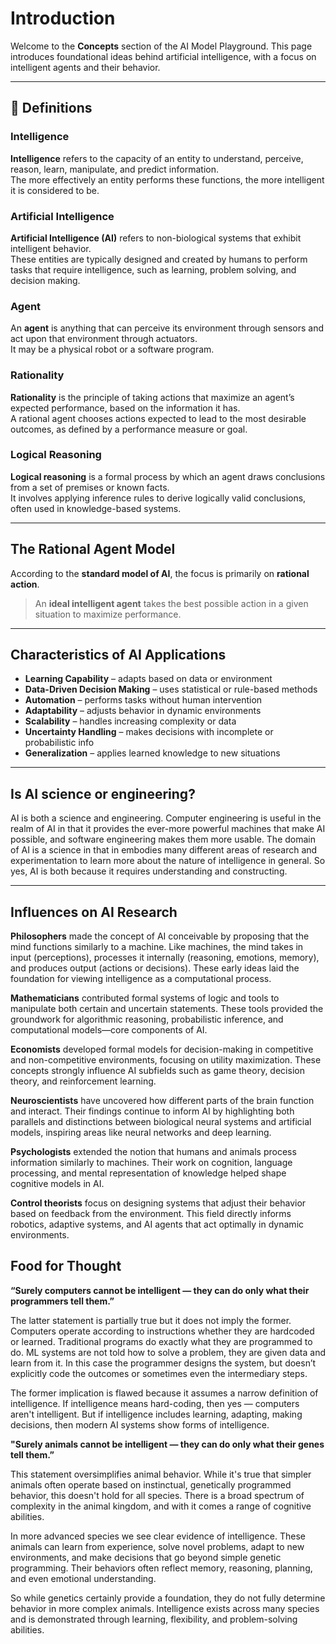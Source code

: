 # Introduction

Welcome to the **Concepts** section of the AI Model Playground. This page introduces foundational ideas behind artificial intelligence, with a focus on intelligent agents and their behavior.

---

## 📘 Definitions

### Intelligence
**Intelligence** refers to the capacity of an entity to understand, perceive, reason, learn, manipulate, and predict information.  
The more effectively an entity performs these functions, the more intelligent it is considered to be.

### Artificial Intelligence
**Artificial Intelligence (AI)** refers to non-biological systems that exhibit intelligent behavior.  
These entities are typically designed and created by humans to perform tasks that require intelligence, such as learning, problem solving, and decision making.

### Agent
An **agent** is anything that can perceive its environment through sensors and act upon that environment through actuators.  
It may be a physical robot or a software program.

### Rationality
**Rationality** is the principle of taking actions that maximize an agent’s expected performance, based on the information it has.  
A rational agent chooses actions expected to lead to the most desirable outcomes, as defined by a performance measure or goal.

### Logical Reasoning
**Logical reasoning** is a formal process by which an agent draws conclusions from a set of premises or known facts.  
It involves applying inference rules to derive logically valid conclusions, often used in knowledge-based systems.

---

## The Rational Agent Model

According to the **standard model of AI**, the focus is primarily on **rational action**.

> An **ideal intelligent agent** takes the best possible action in a given situation to maximize performance.

---

## Characteristics of AI Applications

- **Learning Capability** – adapts based on data or environment
- **Data-Driven Decision Making** – uses statistical or rule-based methods
- **Automation** – performs tasks without human intervention
- **Adaptability** – adjusts behavior in dynamic environments
- **Scalability** – handles increasing complexity or data
- **Uncertainty Handling** – makes decisions with incomplete or probabilistic info
- **Generalization** – applies learned knowledge to new situations

---

## Is AI science or engineering?
AI is both a science and engineering. Computer engineering is useful in the realm of AI in that it provides the ever-more powerful machines that make AI possible, and software engineering makes them more usable. The domain of AI is a science in that in embodies many different areas of research and experimentation to learn more about the nature of intelligence in general. So yes, AI is both because it requires understanding and constructing.

---

## Influences on AI Research
**Philosophers** made the concept of AI conceivable by proposing that the mind functions similarly to a machine. Like machines, the mind takes in input (perceptions), processes it internally (reasoning, emotions, memory), and produces output (actions or decisions). These early ideas laid the foundation for viewing intelligence as a computational process.

**Mathematicians** contributed formal systems of logic and tools to manipulate both certain and uncertain statements. These tools provided the groundwork for algorithmic reasoning, probabilistic inference, and computational models—core components of AI.

**Economists** developed formal models for decision-making in competitive and non-competitive environments, focusing on utility maximization. These concepts strongly influence AI subfields such as game theory, decision theory, and reinforcement learning.

**Neuroscientists** have uncovered how different parts of the brain function and interact. Their findings continue to inform AI by highlighting both parallels and distinctions between biological neural systems and artificial models, inspiring areas like neural networks and deep learning.

**Psychologists** extended the notion that humans and animals process information similarly to machines. Their work on cognition, language processing, and mental representation of knowledge helped shape cognitive models in AI.

**Control theorists** focus on designing systems that adjust their behavior based on feedback from the environment. This field directly informs robotics, adaptive systems, and AI agents that act optimally in dynamic environments.

## Food for Thought

**“Surely computers cannot be intelligent — they can do only what their programmers tell them.”**

The latter statement is partially true but it does not imply the former. Computers operate according to instructions whether they are hardcoded or learned. Traditional programs do exactly what they are programmed to do. ML systems are not told how to solve a problem, they are given data and learn from it. In this case the programmer designs the system, but doesn’t explicitly code the outcomes or sometimes even the intermediary steps.

The former implication is flawed because it assumes a narrow definition of intelligence. If intelligence means hard-coding, then yes — computers aren't intelligent. But if intelligence includes learning, adapting, making decisions, then modern AI systems show forms of intelligence.

**"Surely animals cannot be intelligent — they can do only what their genes tell them.”**

This statement oversimplifies animal behavior. While it's true that simpler animals often operate based on instinctual, genetically programmed behavior, this doesn't hold for all species. There is a broad spectrum of complexity in the animal kingdom, and with it comes a range of cognitive abilities.

In more advanced species we see clear evidence of intelligence. These animals can learn from experience, solve novel problems, adapt to new environments, and make decisions that go beyond simple genetic programming.
Their behaviors often reflect memory, reasoning, planning, and even emotional understanding.

So while genetics certainly provide a foundation, they do not fully determine behavior in more complex animals. Intelligence exists across many species and is demonstrated through learning, flexibility, and problem-solving abilities.

